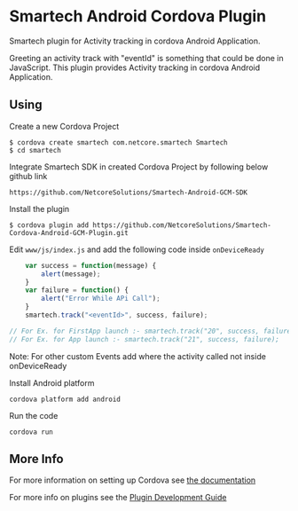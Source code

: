 # Smartech Android Cordova Plugin

Smartech plugin for Activity tracking in cordova Android Application.

Greeting an activity track with "eventId" is something that could be done in JavaScript. This plugin provides Activity tracking in cordova Android Application.

## Using

Create a new Cordova Project

    $ cordova create smartech com.netcore.smartech Smartech
    $ cd smartech

Integrate Smartech SDK in created Cordova Project by following below github link

    https://github.com/NetcoreSolutions/Smartech-Android-GCM-SDK

Install the plugin

    $ cordova plugin add https://github.com/NetcoreSolutions/Smartech-Cordova-Android-GCM-Plugin.git
    

Edit `www/js/index.js` and add the following code inside `onDeviceReady`

```js
    var success = function(message) {
        alert(message);
    }
    var failure = function() {
        alert("Error While APi Call");
    }
    smartech.track("<eventId>", success, failure);

// For Ex. for FirstApp launch :- smartech.track("20", success, failure);
// For Ex. for App launch :- smartech.track("21", success, failure);
```

Note: For other custom Events add where the activity called not inside onDeviceReady

Install Android platform

    cordova platform add android
    
Run the code

    cordova run 

## More Info

For more information on setting up Cordova see [the documentation](http://cordova.apache.org/docs/en/latest/guide/cli/index.html)

For more info on plugins see the [Plugin Development Guide](http://cordova.apache.org/docs/en/latest/guide/hybrid/plugins/index.html)

